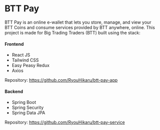 # BTT Pay

BTT Pay is an online e-wallet that lets you store, manage, and view your BTT Coins and consume services provided by BTT anywhere, online.
This project is made for Big Trading Traders (BTT) built using the stack:

#### Frontend
* React JS
* Tailwind CSS
* Easy Peasy Redux
* Axios

Repository: https://github.com/RyouHikaru/btt-pay-app

#### Backend
* Spring Boot
* Spring Security
* Spring Data JPA

Repository: https://github.com/RyouHikaru/btt-pay-service
